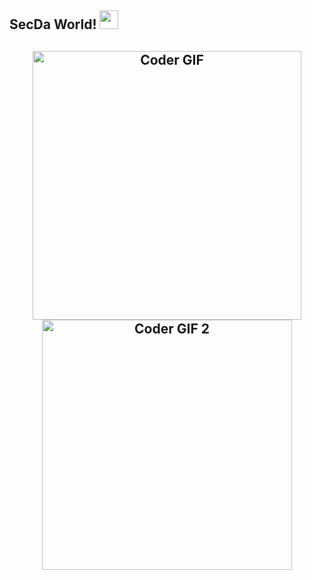 ## SecDa World! <img src="https://user-images.githubusercontent.com/42378118/110234147-e3259600-7f4e-11eb-95be-0c4047144dea.gif" width="30">
<h2 align="center">
  <img src="https://i.imgur.com/nX1Sqjq.gif" alt="Coder GIF" width="430">
  <img src="https://64.media.tumblr.com/3ef1fa20c223d033dfe9144e389da4ea/tumblr_ooskj4dee41s58c1so1_500.gif" alt="Coder GIF 2" width="400">
</h2> 
